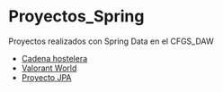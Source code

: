 # Proyectos_Spring
Proyectos realizados con Spring Data en el CFGS_DAW

* [Cadena hostelera](https://github.com/E7OY/Proyectos_Spring/tree/main/CadenaHostelera)
* [Valorant World](https://github.com/E7OY/Proyectos_Spring/tree/main/ValorantWorldFinalizado)
* [Proyecto JPA](https://github.com/E7OY/Proyectos_Spring/tree/main/ValorantWorldFinalizado)
